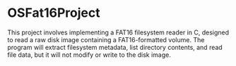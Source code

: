 # OSFat16Project
This project involves implementing a FAT16 filesystem reader in C, designed to read a raw disk image containing a FAT16-formatted volume. The program will extract filesystem metadata, list directory contents, and read file data, but it will not modify or write to the disk image.
